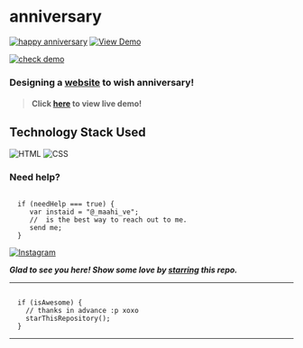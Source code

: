 # anniversary
 [![happy anniversary](https://img.shields.io/badge/Happy-Anniversary-dodgerblue.svg?style=for-the-badge)](https://maahive77.github.io/anniversary/) [![View Demo](https://img.shields.io/badge/View-Demo-teal.svg?style=for-the-badge)](  https://maahive77.github.io/anniversary/)

[![check demo](https://forthebadge.com/images/badges/its-not-a-lie-if-you-believe-it.svg)]( https://maahive77.github.io/anniversary/)
### Designing a [website]( https://maahive77.github.io/anniversary/) to wish anniversary!

> #### Click [here]( https://maahive77.github.io/anniversary/) to view live demo!

## Technology Stack Used

![HTML](https://img.shields.io/badge/frontend-html-orange.svg?logo=html5&style=flat-square) 
![CSS](https://img.shields.io/badge/frontend-css-yellowgreen.svg?logo=css3&style=flat-square)


### Need help?

```

  if (needHelp === true) {
     var instaid = "@_maahi_ve";
     //  is the best way to reach out to me.
     send me;
  }

``` 
  [![Instagram](https://img.shields.io/static/v1.svg?label=follow&message=@_maahi_ve&color=grey&logo=instagram&style=flat&logoColor=white&colorA=critical)](https://www.instagram.com/__maahi__ve/#) 

***Glad to see you here! Show some love by [starring]( https://maahive77.github.io/anniversary/) this repo.***

-----

```

  if (isAwesome) {
    // thanks in advance :p xoxo
    starThisRepository();
  }

```

******
